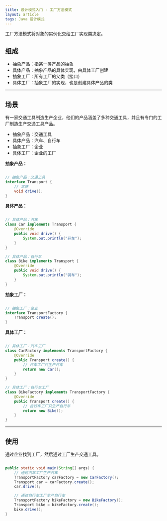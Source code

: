 ```yaml
---
title: 设计模式入门 - 工厂方法模式
layout: article
tags: Java 设计模式 
---
```


工厂方法模式将对象的实例化交给工厂实现类决定。


## 组成

- 抽象产品：指某一类产品的抽象
- 具体产品：抽象产品的具体实现，由具体工厂创建
- 抽象工厂：所有工厂的父类（接口）
- 具体工厂：抽象工厂的实现，也是创建具体产品的类



------



## 场景

有一家交通工具制造生产企业，他们的产品涵盖了多种交通工具，并且有专门的工厂制造生产交通工具产品。

- 抽象产品：交通工具
- 具体产品：汽车、自行车
- 抽象工厂：企业
- 具体工厂：企业的工厂

**抽象产品：**

```java

// 抽象产品：交通工具
interface Transport {
    // 驾驶
    void drive();
}

```

**具体产品：**

```java

// 具体产品：汽车
class Car implements Transport {
    @Override
    public void drive() {
        System.out.println("开车");
    }
}

// 具体产品：自行车
class Bike implements Transport {
    @Override
    public void drive() {
        System.out.println("骑车");
    }
}

```


**抽象工厂：**

```java

// 抽象工厂：企业
interface TransportFactory {
    Transport create();
}

```


**具体工厂：**

```java

// 具体工厂：汽车工厂
class CarFactory implements TransportFactory {
    @Override
    public Transport create() {
        // 汽车工厂只生产汽车
        return new Car();
    }
}

// 具体工厂：自行车工厂
class BikeFactory implements TransportFactory {
    @Override
    public Transport create() {
        // 自行车工厂只生产自行车
        return new Bike();
    }
}

```



------



## 使用

通过企业找到工厂，然后通过工厂生产交通工具。


```java

public static void main(String[] args) {
    // 通过汽车工厂生产汽车
    TransportFactory carFactory = new CarFactory();
    Transport car = carFactory.create();
    car.drive();

    // 通过自行车工厂生产自行车
    TransportFactory bikeFactory = new BikeFactory();
    Transport bike = bikeFactory.create();
    bike.drive();
}

```
